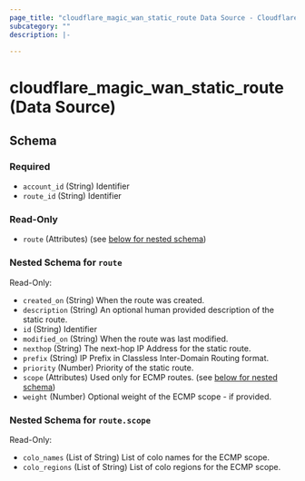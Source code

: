 ```yaml
---
page_title: "cloudflare_magic_wan_static_route Data Source - Cloudflare"
subcategory: ""
description: |-
  
---
```


# cloudflare_magic_wan_static_route (Data Source)




<!-- schema generated by tfplugindocs -->
## Schema

### Required

- `account_id` (String) Identifier
- `route_id` (String) Identifier

### Read-Only

- `route` (Attributes) (see [below for nested schema](#nestedatt--route))

<a id="nestedatt--route"></a>
### Nested Schema for `route`

Read-Only:

- `created_on` (String) When the route was created.
- `description` (String) An optional human provided description of the static route.
- `id` (String) Identifier
- `modified_on` (String) When the route was last modified.
- `nexthop` (String) The next-hop IP Address for the static route.
- `prefix` (String) IP Prefix in Classless Inter-Domain Routing format.
- `priority` (Number) Priority of the static route.
- `scope` (Attributes) Used only for ECMP routes. (see [below for nested schema](#nestedatt--route--scope))
- `weight` (Number) Optional weight of the ECMP scope - if provided.

<a id="nestedatt--route--scope"></a>
### Nested Schema for `route.scope`

Read-Only:

- `colo_names` (List of String) List of colo names for the ECMP scope.
- `colo_regions` (List of String) List of colo regions for the ECMP scope.


